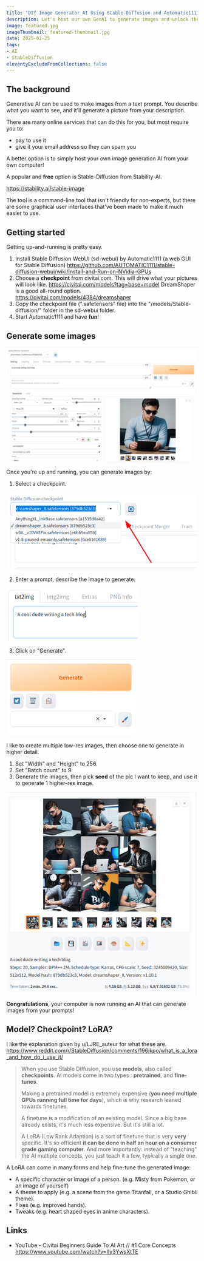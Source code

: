 ```yaml
---
title: "DIY Image Generator AI Using Stable-Diffusion and Automatic1111"
description: Let's host our own GenAI to generate images and unlock the creative side of your own computer. Turns out it's a lot easier than I thought it would be.
image: featured.jpg
imageThumbnail: featured-thumbnail.jpg
date: 2025-02-25
tags:
- AI
- StableDiffusion
eleventyExcludeFromCollections: false
---
```


## The background 
Generative AI can be used to make images from a text prompt. You describe what you want to see, and it'll generate a picture from your description. 

There are many online services that can do this for you, but most require you to: 
* pay to use it 
* give it your email address so they can spam you 

A better option is to simply host your own image generation AI from your own computer! 

A popular and **free** option is Stable-Diffusion from Stability-AI. 

https://stability.ai/stable-image 

The tool is a command-line tool that isn't friendly for non-experts, but there are some graphical user interfaces that've been made to make it much easier to use. 

## Getting started 
Getting up-and-running is pretty easy.

1. Install Stable Diffusion WebUI (sd-webui) by Automatic1111 (a web GUI for Stable Diffusion) 
 https://github.com/AUTOMATIC1111/stable-diffusion-webui/wiki/Install-and-Run-on-NVidia-GPUs
1. Choose a **checkpoint** from civitai.com. This will drive what your pictures will look like.
 https://civitai.com/models?tag=base+model 
 DreamShaper is a good all-round option. 
 https://civitai.com/models/4384/dreamshaper  
1. Copy the checkpoint file (".safetensors" file) into the "/models/Stable-diffusion/" folder in the sd-webui folder. 
1. Start Automatic1111 and have **fun**! 

## Generate some images 
[![Screenshot of Automatic1111](screenshot-ui.jpeg)](screenshot-ui.jpeg)

Once you're up and running, you can generate images by: 

1. Select a checkpoint.

[![Select a checkpoint](screenshot-select-checkpoint.png)](screenshot-select-checkpoint.png)

2. Enter a prompt, describe the image to generate. 

[![Enter a prompt](screenshot-give-prompt.png)](screenshot-give-prompt.png)

3. Click on "Generate". 

[![Click Generate](screenshot-generate-button.png)](screenshot-generate-button.png)

I like to create multiple low-res images, then choose one to generate in higher detail. 

1. Set "Width" and "Height" to 256. 
1. Set "Batch count" to 9. 
1. Generate the images, then pick **seed** of the pic I want to keep, and use it to generate 1 higher-res image. 

[![Generate a batch](screenshot-batch.png)](screenshot-batch.png)

**Congratulations**, your computer is now running an AI that can generate images from your prompts!

## 

## Model? Checkpoint? LoRA? 
I like the explanation given by u/LJRE_auteur for what these are. 
https://www.reddit.com/r/StableDiffusion/comments/196ikpo/what_is_a_lora_and_how_do_i_use_it/ 

> When you use Stable Diffusion, you use **models**, also called **checkpoints**. AI models come in two types : **pretrained**, and **fine-tunes**. 
> 
> Making a pretrained model is extremely expensive (**you need multiple GPUs running full time for days**), which is why research leaned towards finetunes. 
> 
> A finetune is a modification of an existing model. Since a big base already exists, it's much less expensive. But it's still a lot. 
> 
> A LoRA (Low Rank Adaption) is a sort of finetune that is very **very** specific. It's so efficient **it can be done in half an hour on a consumer grade gaming computer**. And more importantly: instead of "teaching" the AI multiple concepts, you just teach it a few, typically a single one.  

A LoRA can come in many forms and help fine-tune the generated image: 
* A specific character or image of a person. (e.g. Misty from Pokemon, or an image of yourself) 
* A theme to apply (e.g. a scene from the game Titanfall, or a Studio Ghibli theme). 
* Fixes (e.g. improved hands). 
* Tweaks (e.g. heart shaped eyes in anime characters). 

## Links 
* YouTube - Civitai Beginners Guide To AI Art // #1 Core Concepts 
 https://www.youtube.com/watch?v=IIy3YwsXtTE 